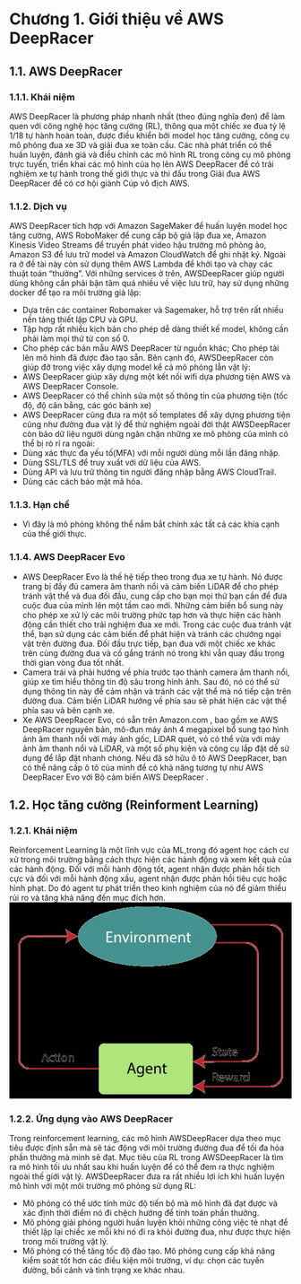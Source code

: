 # Chương 1. Giới thiệu về AWS DeepRacer
## 1.1. AWS DeepRacer
### 1.1.1. Khái niệm
AWS DeepRacer là phương pháp nhanh nhất (theo đúng nghĩa đen) để làm quen với công nghệ học tăng cường (RL), thông qua một chiếc xe đua tỷ lệ 1/18 tự hành hoàn toàn, được điều khiển bởi model học tăng cường, công cụ mô phỏng đua xe 3D và giải đua xe toàn cầu. Các nhà phát triển có thể huấn luyện, đánh giá và điều chỉnh các mô hình RL trong công cụ mô phỏng trực tuyến, triển khai các mô hình của họ lên AWS DeepRacer để có trải nghiệm xe tự hành trong thế giới thực và thi đấu trong Giải đua AWS DeepRacer để có cơ hội giành Cúp vô địch AWS.
### 1.1.2. Dịch vụ
AWS DeepRacer tích hợp với Amazon SageMaker để huấn luyện model học tăng cường, AWS RoboMaker để cung cấp bộ giả lập đua xe, Amazon Kinesis Video Streams để truyền phát video hậu trường mô phỏng ảo, Amazon S3 để lưu trữ model và Amazon CloudWatch để ghi nhật ký. Ngoài ra ở đề tài này còn sử dụng thêm AWS Lambda để khởi tạo và chạy các thuật toán “thưởng”.
Với những services ở trên, AWSDeepRacer giúp người dùng không cần phải bận tâm quá nhiều về việc lưu trữ, hay sử dụng những docker để tạo ra môi trường giả lập:
- Dựa trên các container Robomaker và Sagemaker, hỗ trợ trên rất nhiều nền tảng thiết lập CPU và GPU.
- Tập hợp rất nhiều kịch bản cho phép dễ dàng thiết kế model, không cần phải làm mọi thứ từ con số 0.
- Cho phép các bản mẫu AWS DeepRacer từ nguồn khác; Cho phép tải lên mô hình đã được đào tạo sẵn. Bên cạnh đó, AWSDeepRacer còn giúp đỡ trong việc xây dựng model kể cả mô phỏng lẫn vật lý:
- AWS DeepRacer giúp xây dựng một kết nối wifi dựa phương tiện AWS và AWS DeepRacer Console.
- AWS DeepRacer có thể chỉnh sửa một số thông tin của phương tiện (tốc độ, độ cân bằng, các góc bánh xe)
- AWS DeepRacer cũng đưa ra một số templates để xây dựng phương tiện cũng như đường đua vật lý để thử nghiệm ngoài đời thật AWSDeepRacer còn bảo dữ liệu người dùng ngăn chặn những xe mô phỏng của mình có thể bị rò rỉ ra ngoài:
- Dùng xác thực đa yếu tố(MFA) với mỗi người dùng mỗi lần đăng nhập.
- Dùng SSL/TLS để truy xuất với dữ liệu của AWS.
- Dùng API và lưu trữ thông tin người đăng nhập bằng AWS CloudTrail.
- Dùng các cách bảo mật mã hóa.
### 1.1.3. Hạn chế
- Vì đây là mô phỏng không thể nắm bắt chính xác tất cả các khía cạnh của thế giới thực.
### 1.1.4. AWS DeepRacer Evo
- AWS DeepRacer Evo là thế hệ tiếp theo trong đua xe tự hành. Nó được trang bị đầy đủ camera âm thanh nổi và cảm biến LiDAR để cho phép tránh vật thể và đua đối đầu, cung cấp cho bạn mọi thứ bạn cần để đưa cuộc đua của mình lên một tầm cao mới. Những cảm biến bổ sung này cho phép xe xử lý các môi trường phức tạp hơn và thực hiện các hành động cần thiết cho trải nghiệm đua xe mới. Trong các cuộc đua tránh vật thể, bạn sử dụng các cảm biến để phát hiện và tránh các chướng ngại vật trên đường đua. Đối đầu trực tiếp, bạn đua với một chiếc xe khác trên cùng đường đua và cố gắng tránh nó trong khi vẫn quay đầu trong thời gian vòng đua tốt nhất.
- Camera trái và phải hướng về phía trước tạo thành camera âm thanh nổi, giúp xe tìm hiểu thông tin độ sâu trong hình ảnh. Sau đó, nó có thể sử dụng thông tin này để cảm nhận và tránh các vật thể mà nó tiếp cận trên đường đua. Cảm biến LiDAR hướng về phía sau sẽ phát hiện các vật thể phía sau và bên cạnh xe.
- Xe AWS DeepRacer Evo, có sẵn trên Amazon.com , bao gồm xe AWS DeepRacer nguyên bản, mô-đun máy ảnh 4 megapixel bổ sung tạo hình ảnh âm thanh nổi với máy ảnh gốc, LiDAR quét, vỏ có thể vừa với máy ảnh âm thanh nổi và LiDAR, và một số phụ kiện và công cụ lắp đặt dễ sử dụng để lắp đặt nhanh chóng. Nếu đã sở hữu ô tô AWS DeepRacer, bạn có thể nâng cấp ô tô của mình để có khả năng tương tự như AWS DeepRacer Evo với Bộ cảm biến AWS DeepRacer .
## 1.2. Học tăng cường (Reinforment Learning)
### 1.2.1. Khái niệm
Reinforcement Learning là một lĩnh vực của ML,trong đó agent học cách cư xử trong môi trường bằng cách thực hiện các hành động và xem kết quả của các hành động. Đối với mỗi hành động tốt, agent nhận được phản hồi tích cực và đối với mỗi hành động xấu, agent nhận được phản hồi tiêu cực hoặc hình phạt. Do đó agent tự phát triển theo kinh nghiệm của nó để giảm thiểu rủi ro và tăng khả năng đến mục đích hơn.
![alt](Images/RL.jpg)
### 1.2.2. Ứng dụng vào AWS DeepRacer
Trong reinforcement learning, các mô hình AWSDeepRacer dựa theo mục tiêu được định sẵn mà sẽ tác động với môi trường đường đua để tối đa hóa phần thưởng mà mình sẽ đạt.
Mục tiêu của RL trong AWSDeepRacer là tìm ra mô hình tối ưu nhất sau khi huấn luyện để có thể đem ra thực nghiệm ngoài thế giới vật lý.
AWSDeepRacer đưa ra rất nhiều lợi ích khi huấn luyện mô hình với một môi trường mô phỏng sử dụng RL:
+ Mô phỏng có thể ước tính mức độ tiến bộ mà mô hình đã đạt được và xác định thời điểm nó đi chệch hướng để tính toán phần thưởng.
+ Mô phỏng giải phóng người huấn luyện khỏi những công việc tẻ nhạt để thiết lập lại chiếc xe mỗi khi nó đi ra khỏi đường đua, như được thực hiện trong môi trường vật lý.
+ Mô phỏng có thể tăng tốc độ đào tạo. Mô phỏng cung cấp khả năng kiểm soát tốt hơn các điều kiện môi trường, ví dụ: chọn các tuyến đường, bối cảnh và tình trạng xe khác nhau.
